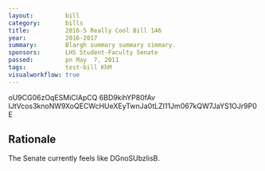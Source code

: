 ```yaml
---
layout:         bill
category:       bills
title:          2016-5 Really Cool Bill 146
year:           2016-2017
summary:        Blargh summary summary simmary.
sponsors:       LHS Student-Faculty Senate
passed:         pn May  7, 2011
tags:           test-bill KhM
visualworkflow: true
---
```



oU9CG06zOqESMiClApCQ 6BD9kihYP80fAv IJtVcos3knoNW9XoQECWcHUeXEyTwnJa0tLZI11Jm067kQW7JaYS1OJr9P0E 




Rationale
---------
The Senate currently feels like DGnoSUbzlisB.
